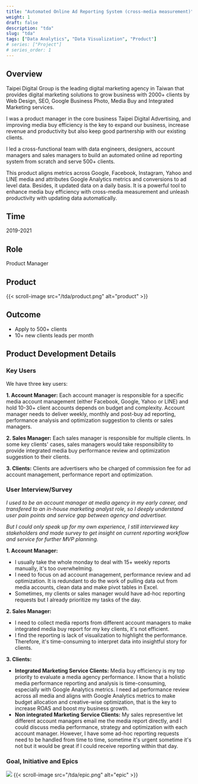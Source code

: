 ```yaml
---
title: "Automated Online Ad Reporting System (cross-media measurement)"
weight: 1
draft: false
description: "tda"
slug: "tda"
tags: ["Data Analytics", "Data Visualization", "Product"]
# series: ["Project"]
# series_order: 1
---
```


## Overview

Taipei Digital Group is the leading digital marketing agency in Taiwan that provides digital marketing solutions to grow business with 2000+ clients by Web Design, SEO, Google Business Photo, Media Buy and Integrated Marketing services.

I was a product manager in the core business Taipei Digital Advertising, and improving media buy efficiency is the key to expand our business, increase revenue and productivity but also keep good partnership with our existing clients.

I led a cross-functional team with data engineers, designers, account managers and sales managers to build an automated online ad reporting system from scratch and serve 500+ clients.

This product aligns metrics across Google, Facebook, Instagram, Yahoo and LINE media and attributes Google Analytics metrics and conversions to ad level data. Besides, it updated data on a daily basis. It is a powerful tool to enhance media buy efficiency with cross-media measurement and unleash productivity with updating data automatically.

## Time

2019-2021

## Role

Product Manager

## Product

{{< scroll-image src="/tda/product.png" alt="product" >}}

## Outcome

- Apply to 500+ clients
- 10+ new clients leads per month

## Product Development Details

### Key Users

We have three key users:

**1. Account Manager:** Each account manager is responsible for a specific media account management (either Facebook, Google, Yahoo or LINE) and hold 10-30+ client accounts depends on budget and complexity. Account manager needs to deliver weekly, monthly and post-buy ad reporting, performance analysis and optimization suggestion to clients or sales managers.

**2. Sales Manager:** Each sales manager is responsible for multiple clients. In some key clients' cases, sales managers would take responsibility to provide integrated media buy performance review and optimization suggestion to their clients.

**3. Clients:** Clients are advertisers who be charged of commission fee for ad account management, performance report and optimization.

### User Interview/Survey

_I used to be an account manager at media agency in my early career, and transfered to an in-house marketing analyst role, so I deeply understand user pain points and service gap between agency and advertiser._

_But I could only speak up for my own experience, I still interviewed key stakeholders and made survey to get insight on current reporting workflow and service for further MVP planning._

**1. Account Manager:**

- I usually take the whole monday to deal with 15+ weekly reports manually, it's too overwhelming.
- I need to focus on ad account management, performance review and ad optimization. It is redundant to do the work of pulling data out from media accounts, clean data and make pivot tables in Excel.
- Sometimes, my clients or sales manager would have ad-hoc reporting requests but I already prioritize my tasks of the day.

**2. Sales Manager:**

- I need to collect media reports from different account managers to make integrated media buy report for my key clients, it's not efficient.
- I find the reporting is lack of visualization to highlight the performance. Therefore, it's time-consuming to interpret data into insightful story for clients.

**3. Clients:**

- **Integrated Marketing Service Clients:**
  Media buy efficiency is my top priority to evaluate a media agency performance. I know that a holistic media performance reporting and analysis is time-consuming, especially with Google Analytics metrics. I need ad performance review across all media and aligns with Google Analytics metrics to make budget allocation and creative-wise optimization, that is the key to increase ROAS and boost my business growth.
- **Non integrated Marketing Service Clients:**
  My sales representive let different account managers email me the media report directly, and I could discuss media performance, strategy and optimization with each account manager. However, I have some ad-hoc reporting requests need to be handled from time to time, sometime it's urgent sometime it's not but it would be great if I could receive reporting within that day.

### Goal, Initiative and Epics

<img src="/tda/theme.png" class="grid" />
{{< scroll-image src="/tda/epic.png" alt="epic" >}}
